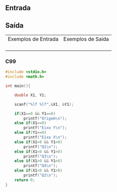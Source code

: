<html>
<body style="padding: 10px 0px;">
    <div class="header">
<h1></h1>
        <div class="problem">
            <div class="description">
                <p>
</p>
            </div>
            <h2>Entrada</h2>
            <div class="input">
                <p>
</p>
            </div>
            <h2>Saída</h2>
            <div class="output">
                <p>
</p>
            </div>
            <div class="both"></div>
            <table>
                <tbody>
                    <tr>
                        <td>Exemplos de Entrada</td>
                        <td>Exemplos de Saída</td>
                    </tr>
                    <tr>
                        <td class="division">
                            <p>
</p>
                            </p>
                        </td>
                        <td>
                            <p>
</p>
                            </p>
                        </td>
                    </tr>
                </tbody>
            </table>
        </div>
    </div>
</body>
</html>

### C99

```c
#include <stdio.h>
#include <math.h>

int main(){

    double X1, Y1;

    scanf("%lf %lf",&X1, &Y1);

    if(X1==0 && Y1==0)
        printf("Origem\n");
    else if(X1==0)
        printf("Eixo Y\n");
    else if(Y1==0)
        printf("Eixo X\n");
    else if(X1>0 && Y1>0)
        printf("Q1\n");
    else if(X1<0 && Y1<0)
        printf("Q3\n");
    else if(X1>0 && Y1<0)
        printf("Q4\n");
    else if(X1<0 && Y1>0)
        printf("Q2\n");
    return 0;
}
```
